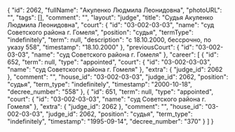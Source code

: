 {
    "id": 2062,
    "fullName": "Акуленко Людмила Леонидовна",
    "photoURL": "",
    "tags": [],
    "comment": "",
    "layout": "judge",
    "title": "Судья Акуленко Людмила Леонидовна",
    "court": {
        "id": "03-002-03-03",
        "name": "суд Советского района г. Гомеля",
        "position": "судья",
        "termType": "indefinitely",
        "term": null,
        "description": "c 18.10.2000, бессрочно, по указу 558",
        "timestamp": "18.10.2000"
    },
    "previousCourt": {
        "id": "03-002-03-03",
        "name": "суд Советского района г. Гомеля"
    },
    "career": [
        {
            "id": 652,
            "term": null,
            "type": "appointed",
            "court": {
                "id": "03-002-03-03",
                "name": "суд Советского района г. Гомеля"
            },
            "extra": {
                "judge_id": 2062
            },
            "comment": "",
            "house_id": "03-002-03-03",
            "judge_id": 2062,
            "position": "судья",
            "term_type": "indefinitely",
            "timestamp": "2000-10-18",
            "decree_number": "558"
        },
        {
            "id": 651,
            "term": null,
            "type": "appointed",
            "court": {
                "id": "03-002-03-03",
                "name": "суд Советского района г. Гомеля"
            },
            "extra": {
                "judge_id": 2062
            },
            "comment": "",
            "house_id": "03-002-03-03",
            "judge_id": 2062,
            "position": "судья",
            "term_type": "indefinitely",
            "timestamp": "1995-09-14",
            "decree_number": "370"
        }
    ]
}